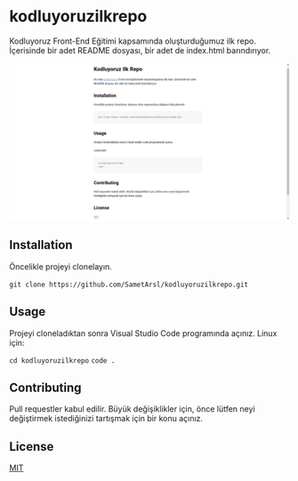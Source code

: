 # kodluyoruzilkrepo
Kodluyoruz Front-End Eğitimi kapsamında oluşturduğumuz ilk repo. İçerisinde bir adet README dosyası, bir adet de index.html barındırıyor.

![kodluyoruzilkrepo](markdown.png)

## Installation
Öncelikle projeyi clonelayın.

```git clone https://github.com/SametArsl/kodluyoruzilkrepo.git```

## Usage
Projeyi cloneladıktan sonra Visual Studio Code programında açınız.
Linux için:


```cd kodluyoruzilkrepo```
```code .```


## Contributing
Pull requestler kabul edilir. Büyük değişiklikler için, önce lütfen neyi değiştirmek istediğinizi tartışmak için bir konu açınız.

## License
[MIT](https://choosealicense.com/licenses/mit/)